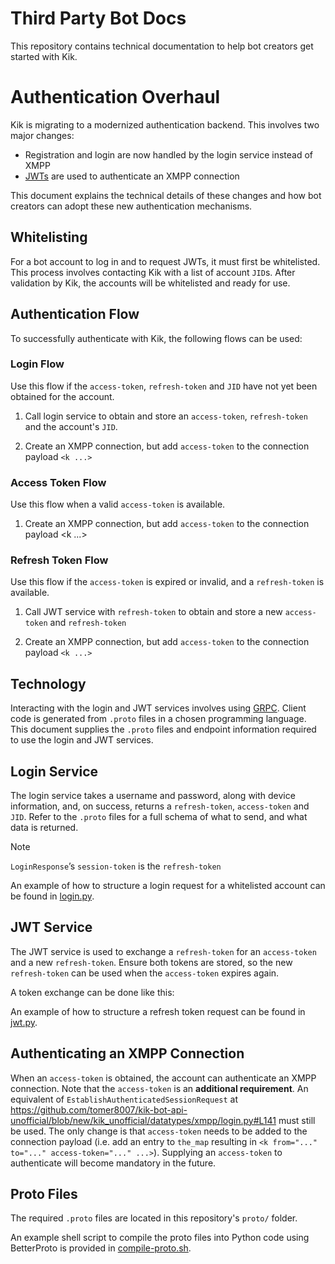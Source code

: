 # Third Party Bot Docs

This repository contains technical documentation to help bot creators get started with Kik.

# Authentication Overhaul

Kik is migrating to a modernized authentication backend. This involves two major changes:

- Registration and login are now handled by the login service instead of XMPP
- [JWTs](https://auth0.com/docs/secure/tokens/json-web-tokens) are used to authenticate an XMPP connection

This document explains the technical details of these changes and how bot creators can adopt these new authentication
mechanisms.

## Whitelisting

For a bot account to log in and to request JWTs, it must first be whitelisted. This process involves contacting
Kik with a list of account `JID`s. After validation by Kik, the accounts will be whitelisted and ready for use.

## Authentication Flow

To successfully authenticate with Kik, the following flows can be used:

### Login Flow

Use this flow if the `access-token`, `refresh-token` and `JID` have not yet been obtained for the account.

1. Call login service to obtain and store an `access-token`, `refresh-token` and the account's `JID`.

2. Create an XMPP connection, but add `access-token` to the connection payload `<k ...>`

### Access Token Flow

Use this flow when a valid `access-token` is available.

1. Create an XMPP connection, but add `access-token` to the connection payload <k ...>

### Refresh Token Flow

Use this flow if the `access-token` is expired or invalid, and a `refresh-token` is available.

1. Call JWT service with `refresh-token` to obtain and store a new `access-token` and `refresh-token`

2. Create an XMPP connection, but add `access-token` to the connection payload `<k ...>`

## Technology

Interacting with the login and JWT services involves using [GRPC](https://grpc.io/). Client code is generated from
`.proto` files in a chosen programming language. This document supplies the `.proto` files and
endpoint information required to use the login and JWT services.

## Login Service

The login service takes a username and password, along with device information, and, on success, returns a
`refresh-token`, `access-token` and `JID`. Refer to the `.proto` files for a full schema of what to send, and what data
is returned.

> [!NOTE]
> `LoginResponse`’s `session-token` is the `refresh-token`

An example of how to structure a login request for a whitelisted account can be found in [login.py](login.py).

## JWT Service

The JWT service is used to exchange a `refresh-token` for an `access-token` and a new `refresh-token`. Ensure both
tokens are stored, so the new `refresh-token` can be used when the `access-token` expires again.

A token exchange can be done like this:

An example of how to structure a refresh token request can be found in [jwt.py](jwt.py).

## Authenticating an XMPP Connection

When an `access-token` is obtained, the account can authenticate an XMPP connection. Note that the `access-token` is an
**additional requirement**. An equivalent of `EstablishAuthenticatedSessionRequest`
at https://github.com/tomer8007/kik-bot-api-unofficial/blob/new/kik_unofficial/datatypes/xmpp/login.py#L141  must still
be used. The only change is that `access-token` needs to be added to the connection payload (i.e. add an entry to
`the_map` resulting in `<k from="..." to="..." access-token="..." ...>`). Supplying an `access-token` to authenticate
will become mandatory in the future.

## Proto Files

The required `.proto` files are located in this repository's `proto/` folder.

An example shell script to compile the proto files into Python code using BetterProto is provided in
[compile-proto.sh](compile-proto.sh).
